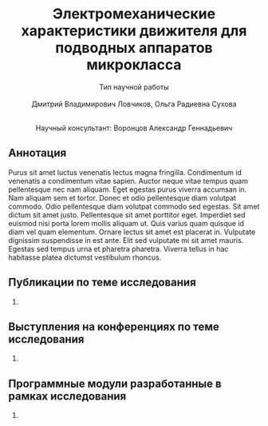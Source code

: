 <div align="center">
  <H1>
   Электромеханические характеристики движителя для подводных аппаратов микрокласса
  </H1>
  Тип научной работы<br><br>
  Дмитрий Владимирович Ловчиков, Ольга Радиевна Сухова
</div><br>
<div align="center">

  Научный консультант: Воронцов Александр Геннадьевич
</div>

## Аннотация
Purus sit amet luctus venenatis lectus magna fringilla. Condimentum id venenatis a condimentum vitae sapien. Auctor neque vitae tempus quam pellentesque nec nam aliquam. Eget egestas purus viverra accumsan in. Nam aliquam sem et tortor. Donec et odio pellentesque diam volutpat commodo. Odio pellentesque diam volutpat commodo sed egestas. Sit amet dictum sit amet justo. Pellentesque sit amet porttitor eget. Imperdiet sed euismod nisi porta lorem mollis aliquam ut. Quis varius quam quisque id diam vel quam elementum. Ornare lectus sit amet est placerat in. Vulputate dignissim suspendisse in est ante. Elit sed vulputate mi sit amet mauris. Egestas sed tempus urna et pharetra pharetra. Viverra tellus in hac habitasse platea dictumst vestibulum rhoncus.

## Публикации по теме исследования
1. 

## Выступления на конференциях по теме исследования
1. 

## Программные модули разработанные в рамках исследования
1. 
